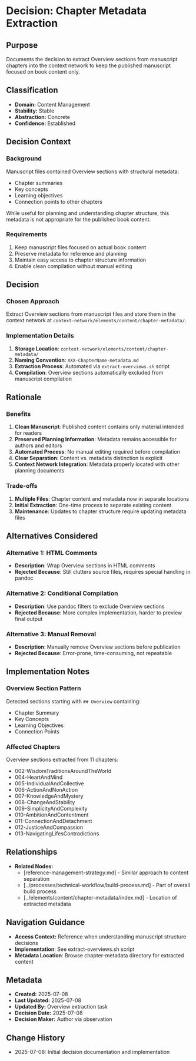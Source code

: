 # Decision: Chapter Metadata Extraction

## Purpose
Documents the decision to extract Overview sections from manuscript chapters into the context network to keep the published manuscript focused on book content only.

## Classification
- **Domain:** Content Management
- **Stability:** Stable
- **Abstraction:** Concrete
- **Confidence:** Established

## Decision Context

### Background
Manuscript files contained Overview sections with structural metadata:
- Chapter summaries
- Key concepts
- Learning objectives
- Connection points to other chapters

While useful for planning and understanding chapter structure, this metadata is not appropriate for the published book content.

### Requirements
1. Keep manuscript files focused on actual book content
2. Preserve metadata for reference and planning
3. Maintain easy access to chapter structure information
4. Enable clean compilation without manual editing

## Decision

### Chosen Approach
Extract Overview sections from manuscript files and store them in the context network at `context-network/elements/content/chapter-metadata/`.

### Implementation Details
1. **Storage Location**: `context-network/elements/content/chapter-metadata/`
2. **Naming Convention**: `XXX-ChapterName-metadata.md`
3. **Extraction Process**: Automated via `extract-overviews.sh` script
4. **Compilation**: Overview sections automatically excluded from manuscript compilation

## Rationale

### Benefits
1. **Clean Manuscript**: Published content contains only material intended for readers
2. **Preserved Planning Information**: Metadata remains accessible for authors and editors
3. **Automated Process**: No manual editing required before compilation
4. **Clear Separation**: Content vs. metadata distinction is explicit
5. **Context Network Integration**: Metadata properly located with other planning documents

### Trade-offs
1. **Multiple Files**: Chapter content and metadata now in separate locations
2. **Initial Extraction**: One-time process to separate existing content
3. **Maintenance**: Updates to chapter structure require updating metadata files

## Alternatives Considered

### Alternative 1: HTML Comments
- **Description**: Wrap Overview sections in HTML comments
- **Rejected Because**: Still clutters source files, requires special handling in pandoc

### Alternative 2: Conditional Compilation
- **Description**: Use pandoc filters to exclude Overview sections
- **Rejected Because**: More complex implementation, harder to preview final output

### Alternative 3: Manual Removal
- **Description**: Manually remove Overview sections before publication
- **Rejected Because**: Error-prone, time-consuming, not repeatable

## Implementation Notes

### Overview Section Pattern
Detected sections starting with `## Overview` containing:
- Chapter Summary
- Key Concepts
- Learning Objectives
- Connection Points

### Affected Chapters
Overview sections extracted from 11 chapters:
- 002-WisdomTraditionsAroundTheWorld
- 004-HeartAndMind
- 005-IndividualAndCollective
- 006-ActionAndNonAction
- 007-KnowledgeAndMystery
- 008-ChangeAndStability
- 009-SimplicityAndComplexity
- 010-AmbitionAndContentment
- 011-ConnectionAndDetachment
- 012-JusticeAndCompassion
- 013-NavigatingLifesContradictions

## Relationships
- **Related Nodes:**
  - [reference-management-strategy.md] - Similar approach to content separation
  - [../processes/technical-workflow/build-process.md] - Part of overall build process
  - [../elements/content/chapter-metadata/index.md] - Location of extracted metadata

## Navigation Guidance
- **Access Context:** Reference when understanding manuscript structure decisions
- **Implementation**: See extract-overviews.sh script
- **Metadata Location**: Browse chapter-metadata directory for extracted content

## Metadata
- **Created:** 2025-07-08
- **Last Updated:** 2025-07-08
- **Updated By:** Overview extraction task
- **Decision Date:** 2025-07-08
- **Decision Maker:** Author via observation

## Change History
- 2025-07-08: Initial decision documentation and implementation